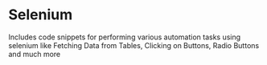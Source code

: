 # Selenium
Includes code snippets for performing various automation tasks using selenium like Fetching Data from Tables, Clicking on Buttons, Radio Buttons and much more
